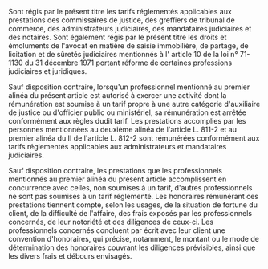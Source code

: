   

Sont régis par le présent titre les tarifs réglementés applicables aux prestations des commissaires de justice, des greffiers de tribunal de commerce, des administrateurs judiciaires, des mandataires judiciaires et des notaires. Sont également régis par le présent titre les droits et émoluments de l'avocat en matière de saisie immobilière, de partage, de licitation et de sûretés judiciaires mentionnés à l' article 10 de la loi n° 71-1130 du 31 décembre 1971 portant réforme de certaines professions judiciaires et juridiques.  

  

Sauf disposition contraire, lorsqu'un professionnel mentionné au premier alinéa du présent article est autorisé à exercer une activité dont la rémunération est soumise à un tarif propre à une autre catégorie d'auxiliaire de justice ou d'officier public ou ministériel, sa rémunération est arrêtée conformément aux règles dudit tarif. Les prestations accomplies par les personnes mentionnées au deuxième alinéa de l'article L. 811-2 et au premier alinéa du II de l'article L. 812-2 sont rémunérées conformément aux tarifs réglementés applicables aux administrateurs et mandataires judiciaires.  

  

Sauf disposition contraire, les prestations que les professionnels mentionnés au premier alinéa du présent article accomplissent en concurrence avec celles, non soumises à un tarif, d'autres professionnels ne sont pas soumises à un tarif réglementé. Les honoraires rémunérant ces prestations tiennent compte, selon les usages, de la situation de fortune du client, de la difficulté de l'affaire, des frais exposés par les professionnels concernés, de leur notoriété et des diligences de ceux-ci. Les professionnels concernés concluent par écrit avec leur client une convention d'honoraires, qui précise, notamment, le montant ou le mode de détermination des honoraires couvrant les diligences prévisibles, ainsi que les divers frais et débours envisagés.  

  

  

  




  
